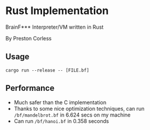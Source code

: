 
# Rust Implementation

BrainF*** Interpreter/VM written in Rust

By Preston Corless

## Usage

`cargo run --release -- [FILE.bf]`

## Performance

- Much safer than the C implementation
- Thanks to some nice optimization techniques, can run `/bf/mandelbrot.bf` in 6.624 secs on my machine
- Can run `/bf/hanoi.bf` in 0.358 seconds

